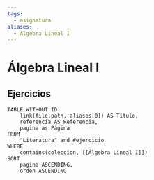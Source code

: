 ```yaml
---
tags:
  - asignatura
aliases:
  - Álgebra Lineal I
---
```

# Álgebra Lineal I

## Ejercicios
```dataview
TABLE WITHOUT ID
    link(file.path, aliases[0]) AS Título,
    referencia AS Referencia,
    pagina as Página
FROM
    "Literatura" and #ejercicio
WHERE
    contains(coleccion, [[Álgebra Lineal I]])
SORT
    pagina ASCENDING,
    orden ASCENDING
```
